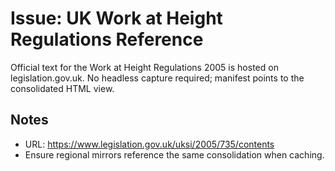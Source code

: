 # Issue: UK Work at Height Regulations Reference

Official text for the Work at Height Regulations 2005 is hosted on legislation.gov.uk. No headless
capture required; manifest points to the consolidated HTML view.

## Notes
- URL: https://www.legislation.gov.uk/uksi/2005/735/contents
- Ensure regional mirrors reference the same consolidation when caching.
